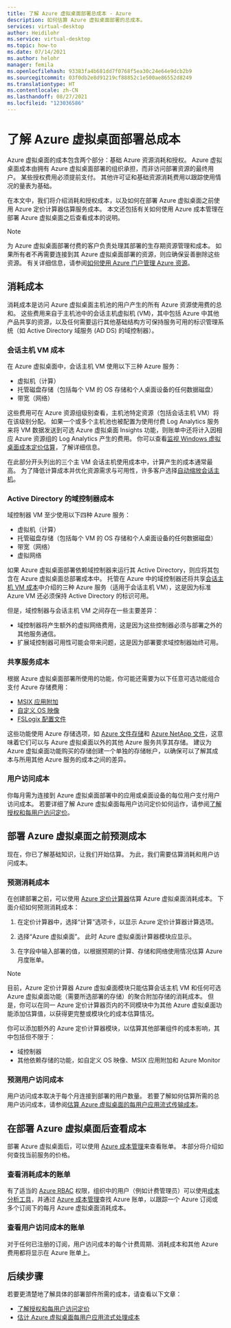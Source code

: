 ```yaml
---
title: 了解 Azure 虚拟桌面部署总成本 - Azure
description: 如何估算 Azure 虚拟桌面部署的总成本。
services: virtual-desktop
author: Heidilohr
ms.service: virtual-desktop
ms.topic: how-to
ms.date: 07/14/2021
ms.author: helohr
manager: femila
ms.openlocfilehash: 93383fa4b681dd7f0768f5ea30c24e64e9dcb2b9
ms.sourcegitcommit: 03f0db2e8d91219cf88852c1e500ae86552d8249
ms.translationtype: HT
ms.contentlocale: zh-CN
ms.lasthandoff: 08/27/2021
ms.locfileid: "123036586"
---
```

# <a name="understanding-total-azure-virtual-desktop-deployment-costs"></a>了解 Azure 虚拟桌面部署总成本

Azure 虚拟桌面的成本包含两个部分：基础 Azure 资源消耗和授权。 Azure 虚拟桌面成本由拥有 Azure 虚拟桌面部署的组织承担，而非访问部署资源的最终用户。 某些授权费用必须提前支付。 其他许可证和基础资源消耗费用以跟踪使用情况的量表为基础。

在本文中，我们将介绍消耗和授权成本，以及如何在部署 Azure 虚拟桌面之前使用 Azure 定价计算器估算服务成本。 本文还包括有关如何使用 Azure 成本管理在部署 Azure 虚拟桌面之后查看成本的说明。

>[!NOTE]
>为 Azure 虚拟桌面部署付费的客户负责处理其部署的生存期资源管理和成本。 如果所有者不再需要连接到其 Azure 虚拟桌面部署的资源，则应确保妥善删除这些资源。 有关详细信息，请参阅[如何使用 Azure 门户管理 Azure 资源](../../azure-resource-manager/management/manage-resources-portal.md)。

## <a name="consumption-costs"></a>消耗成本

消耗成本是访问 Azure 虚拟桌面主机池的用户产生的所有 Azure 资源使用费的总和。 这些费用来自于主机池中的会话主机虚拟机 (VM)，其中包括 Azure 中其他产品共享的资源，以及任何需要运行其他基础结构方可保持服务可用的标识管理系统（如 Active Directory 域服务 (AD DS) 的域控制器）。

### <a name="session-host-vm-costs"></a>会话主机 VM 成本

在 Azure 虚拟桌面中，会话主机 VM 使用以下三种 Azure 服务：

- 虚拟机（计算）
- 托管磁盘存储（包括每个 VM 的 OS 存储和个人桌面设备的任何数据磁盘）
- 带宽（网络）

这些费用可在 Azure 资源组级别查看，主机池特定资源（包括会话主机 VM）将在该级别分配。 如果一个或多个主机池也被配置为使用付费 Log Analytics 服务来将 VM 数据发送到可选 Azure 虚拟桌面 Insights 功能，则账单中还将计入因相应 Azure 资源组的 Log Analytics 产生的费用。 你可以查看[监视 Windows 虚拟桌面成本定价估算](../azure-monitor-costs.md)，了解详细信息。

在此部分开头列出的三个主 VM 会话主机使用成本中，计算产生的成本通常最高。 为了降低计算成本并优化资源需求与可用性，许多客户选择[自动缩放会话主机](../set-up-scaling-script.md)。

### <a name="domain-controller-costs-for-active-directories"></a>Active Directory 的域控制器成本

域控制器 VM 至少使用以下四种 Azure 服务：

- 虚拟机（计算）
- 托管磁盘存储（包括每个 VM 的 OS 存储和个人桌面设备的任何数据磁盘）
- 带宽（网络）
- 虚拟网络

如果 Azure 虚拟桌面部署依赖域控制器来运行其 Active Directory，则应将其包含在 Azure 虚拟桌面总部署成本中。 托管在 Azure 中的域控制器还将共享[会话主机 VM 成本](#session-host-vm-costs)中介绍的三种 Azure 服务（适用于会话主机 VM），这是因为标准 Azure VM 还必须保持 Active Directory 的标识可用。

但是，域控制器与会话主机 VM 之间存在一些主要差异：

- 域控制器将产生额外的虚拟网络费用，这是因为这些控制器必须与部署之外的其他服务通信。
- 扩展域控制器可用性可能会带来问题，这是因为部署要求域控制器始终可用。

### <a name="shared-service-costs"></a>共享服务成本

根据 Azure 虚拟桌面部署所使用的功能，你可能还需要为以下任意可选功能组合支付 Azure 存储费用：

- [MSIX 应用附加](../what-is-app-attach.md)
- [自定义 OS 映像](../set-up-customize-master-image.md)
- [FSLogix 配置文件](../fslogix-containers-azure-files.md)

这些功能使用 Azure 存储选项，如 [Azure 文件存储](../../storage/files/storage-files-introduction.md)和 [Azure NetApp 文件](../../azure-netapp-files/azure-netapp-files-introduction.md)，这意味着它们可以与 Azure 虚拟桌面以外的其他 Azure 服务共享其存储。 建议为 Azure 虚拟桌面功能购买的存储创建一个单独的存储帐户，以确保可以了解其成本与所用其他 Azure 服务的成本之间的差异。

### <a name="user-access-costs"></a>用户访问成本

你每月需为连接到 Azure 虚拟桌面部署中的应用或桌面设备的每位用户支付用户访问成本。 若要详细了解 Azure 虚拟桌面每用户访问定价如何运作，请参阅[了解授权和每用户访问定价](licensing.md)。

## <a name="predicting-costs-before-deploying-azure-virtual-desktop"></a>部署 Azure 虚拟桌面之前预测成本

现在，你已了解基础知识，让我们开始估算。 为此，我们需要估算消耗和用户访问成本。

### <a name="predicting-consumption-costs"></a>预测消耗成本

在创建部署之前，可以使用 [Azure 定价计算器](https://azure.microsoft.com/pricing/calculator/)估算 Azure 虚拟桌面消耗成本。 下面介绍如何预测消耗成本：

1. 在定价计算器中，选择“计算”选项卡，以显示 Azure 定价计算器计算选项。

2. 选择“Azure 虚拟桌面”。 此时 Azure 虚拟桌面计算器模块应显示。

3. 在字段中输入部署的值，以根据预期的计算、存储和网络使用情况估算 Azure 月度账单。

>[!NOTE]
>目前，Azure 定价计算器 Azure 虚拟桌面模块只能估算会话主机 VM 和任何可选 Azure 虚拟桌面功能（需要所选部署的存储）的聚合附加存储的消耗成本。 但是，你可以在同一 Azure 定价计算器页内的不同模块中为其他 Azure 虚拟桌面功能添加估算值，以获得更完整或模块化的成本估算情况。
>
>你可以添加额外的 Azure 定价计算器模块，以估算其他部署组件的成本影响，其中包括但不限于：
>
>- 域控制器
>- 其他依赖存储的功能，如自定义 OS 映像、MSIX 应用附加和 Azure Monitor

### <a name="predicting-user-access-costs"></a>预测用户访问成本

用户访问成本取决于每个月连接到部署的用户数量。 若要了解如何估算所需的总用户访问成本，请参阅[估算 Azure 虚拟桌面的每用户应用流式传输成本](streaming-costs.md)。

## <a name="viewing-costs-after-deploying-azure-virtual-desktop"></a>在部署 Azure 虚拟桌面后查看成本

部署 Azure 虚拟桌面后，可以使用 [Azure 成本管理](../../cost-management-billing/cost-management-billing-overview.md)来查看账单。 本部分将介绍如何查找当前服务的价格。

### <a name="viewing-bills-for-consumption-costs"></a>查看消耗成本的账单

有了适当的 [Azure RBAC](../../role-based-access-control/rbac-and-directory-admin-roles.md) 权限，组织中的用户（例如计费管理员）可以使用[成本分析工具](../../cost-management-billing/costs/cost-analysis-common-uses.md)，并通过 [Azure 成本管理](../../cost-management-billing/cost-management-billing-overview.md)查找 Azure 账单，以跟踪一个 Azure 订阅或多个订阅下的每月 Azure 虚拟桌面消耗成本。

### <a name="viewing-bills-for-user-access-costs"></a>查看用户访问成本的账单

对于任何已注册的订阅，用户访问成本的每个计费周期、消耗成本和其他 Azure 费用都将显示在 Azure 账单上。

## <a name="next-steps"></a>后续步骤

若要更清楚地了解具体的部署部件所需的成本，请查看以下文章：

- [了解授权和每用户访问定价](licensing.md)
- [估计 Azure 虚拟桌面每用户应用流式处理成本](streaming-costs.md)